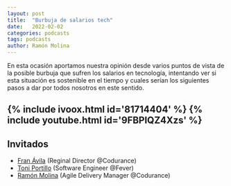 ```yaml
---
layout: post
title:  "Burbuja de salarios tech"
date:   2022-02-02
categories: podcasts
tags: podcasts
author: Ramón Molina
---
```

En esta ocasión aportamos nuestra opinión desde varios puntos de vista de la posible burbuja que sufren los salarios en tecnología, intentando ver si esta situación es sostenible en el tiempo y cuales serían los siguientes pasos a dar por todos nosotros en este sentido.

{% include ivoox.html id='81714404' %}
{% include youtube.html id='9FBPIQZ4Xzs' %}
---
## Invitados
* [Fran Ávila](https://www.linkedin.com/in/fran-avila/) (Reginal Director @Codurance)
* [Toni Portillo](https://www.linkedin.com/in/toni-p-236082178/) (Software Engineer @Fever)
* [Ramón Molina](https://www.linkedin.com/in/armolinamilla) (Agile Delivery Manager @Codurance)
